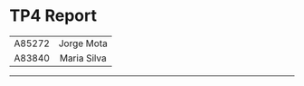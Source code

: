 # TP4 Report

|        |             |
|:------:|:-----------:|
| A85272 | Jorge Mota  |
| A83840 | Maria Silva |

___
